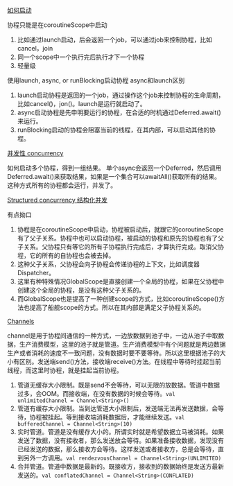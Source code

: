
[如何启动](https://play.kotlinlang.org/hands-on/Introduction%20to%20Coroutines%20and%20Channels/05_Concurrency)

协程只能是在coroutineScope中启动
1. 比如通过launch启动，后会返回一个job，可以通过job来控制协程，比如cancel，join
2. 同一个scope中一个执行完后执行才下一个协程
3. 轻量级

使用launch, async, or runBlocking启动协程
async和launch区别
1. launch启动协程是返回的一个job，通过操作这个job来控制协程的生命周期，比如cancel()，jon()。launch是运行就启动了。
2. async启动协程是先申明要运行的协程，在合适的时机通过Deferred.await()来运行。
3. runBlocking启动的协程会阻塞当前的线程，在其内部，可以启动其他的协程。

[并发性 concurrency](https://play.kotlinlang.org/hands-on/Introduction%20to%20Coroutines%20and%20Channels/05_Concurrency)

如何启动多个协程，得到一组结果。
单个async会返回一个Deferred，然后调用Deferred.await()来获取结果，如果是一个集合可以awaitAll()获取所有的结果。这种方式所有的协程都会运行，并发了。

[Structured concurrency 结构化并发](https://play.kotlinlang.org/hands-on/Introduction%20to%20Coroutines%20and%20Channels/06_StructuredConcurrency)

有点拗口
1. 协程是在coroutineScope中启动，协程被启动后，就跟它的coroutineScope有了父子关系。协程中也可以启动协程，被启动的协程和原先的协程也有了父子关系。父协程只有等它的所有子协程执行完成后，才算执行完成。取消父协程，它的所有的自协程也会被去掉。
2. 这种父子关系，父协程会向子协程会传递协程的上下文，比如调度器Dispatcher。
3. 这里有种特殊情况GlobalScope是直接创建一个全局的协程，如果在父协程中创建这个全局的协程，是没有这种父子关系的。
4. 而GlobalScope也是提高了一种创建scope的方式，比如coroutineScope()方法也提高了船舰scope的方式。所以在其内部是满足父子协程关系的。

[Channels](https://play.kotlinlang.org/hands-on/Introduction%20to%20Coroutines%20and%20Channels/08_Channels)

channel是用于协程间通信的一种方式，一边放数据到池子中，一边从池子中取数据，生产消费模型，这里的池子就是管道。生产消费模型中有个问题就是两边数据生产或者消耗的速度不一致问题，没有数据时要不要等待。所以这里根据池子的大小有区别。发送端send()方法，接收端receive()方法。在线程中等待时挂起当前线程，而这里时协程，就是挂起当前协程。
1. 管道无缓存大小限制。既是send不会等待，可以无限的放数据。管道中数据过多，会OOM。而接收端，在没有数据的时候会等待。`val unlimitedChannel = Channel<String>()`
2. 管道有缓存大小限制。当到达管道大小限制后，发送端无法再发送数据，会等待，协程被挂起。等到接收端消耗数据后，才能继续发送。`val bufferedChannel = Channel<String>(10)`
3. 实时管道。管道是没有缓存大小的。所谓实时就是希望数据立马被消耗。如果发送了数据，没有接收者，那么发送放会等待。如果准备接收数据，发现没有已经发送的数据，那么接收方会等待。这样发送或者接收方，总是会等待，直到另外一方调用。`val rendezvousChannel = Channel<String>(UNLIMITED)`
4. 合并管道。管道中数据是最新的。既接收方，接收到的数据始终是发送方最新发送的。`val conflatedChannel = Channel<String>(CONFLATED)`
